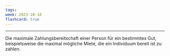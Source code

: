 ```yaml
---
tags: 
week: 2023-10-18
flashcard: true
---
```

***

Die maximale Zahlungsbereitschaft einer Person für ein bestimmtes Gut, beispielsweise die maximal mögliche Miete, die ein Individuum bereit ist zu zahlen.